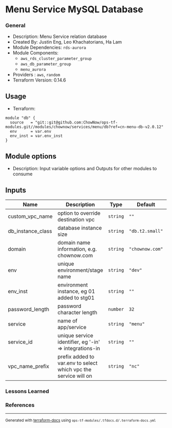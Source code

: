 <!-- BEGIN_TF_DOCS -->
# Menu Service MySQL Database

### General

* Description: Menu Service relation database
* Created By: Justin Eng, Leo Khachatorians, Ha Lam
* Module Dependencies: `rds-aurora`
* Module Components:
  * `aws_rds_cluster_parameter_group`
  * `aws_db_parameter_group`
  * `menu_aurora`
* Providers : `aws`, `random`
* Terraform Version: 0.14.6

## Usage

* Terraform:

```hcl
module "db" {
  source   = "git::git@github.com:ChowNow/ops-tf-modules.git//modules/chownow/services/menu/db?ref=cn-menu-db-v2.0.12"
  env      = var.env
  env_inst = var.env_inst
}
```

## Module options

* Description: Input variable options and Outputs for other modules to consume

## Inputs

| Name | Description | Type | Default | Required |
|------|-------------|------|---------|:--------:|
| custom\_vpc\_name | option to override destination vpc | `string` | `""` | no |
| db\_instance\_class | database instance size | `string` | `"db.t2.small"` | no |
| domain | domain name information, e.g. chownow.com | `string` | `"chownow.com"` | no |
| env | unique environment/stage name | `string` | `"dev"` | no |
| env\_inst | environment instance, eg 01 added to stg01 | `string` | `""` | no |
| password\_length | password character length | `number` | `32` | no |
| service | name of app/service | `string` | `"menu"` | no |
| service\_id | unique service identifier, eg '-in' => integrations-in | `string` | `""` | no |
| vpc\_name\_prefix | prefix added to var.env to select which vpc the service will on | `string` | `"nc"` | no |



### Lessons Learned


### References

---

<sub>Generated with [terraform-docs](https://terraform-docs.io/) using `ops-tf-modules/.tfdocs.d/.terraform-docs.yml`<sub>
<!-- END_TF_DOCS -->
